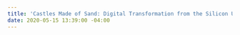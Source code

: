 ```yaml
---
title: 'Castles Made of Sand: Digital Transformation from the Silicon Up'
date: 2020-05-15 13:39:00 -04:00
---
```


